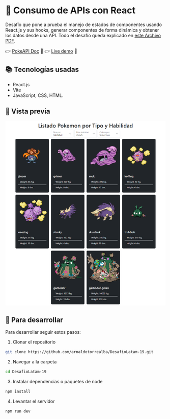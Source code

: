 # 📝 Consumo de APIs con React

Desafío que pone a prueba el manejo de estados de componentes usando React.js y sus hooks, generar componentes de forma dinámica y obtener los datos desde una API. Todo el desafío queda explicado en [este Archivo PDF](https://github.com/arnaldotorrealba/DesafioLatam-20/blob/main/Desafio_Consumo_API_React.pdf?raw=true).

👉 [PokeAPI Doc](https://pokeapi.co/) 🚀
👉 [Live demo](https://arnaldotorrealba.github.io/DesafioLatam-20) 🚀

## 📚 Tecnologías usadas

-   React.js
-   Vite
-   JavaScript, CSS, HTML.

## 📸 Vista previa

![Vista previa](https://github.com/arnaldotorrealba/DesafioLatam-20/blob/main/preview.png?raw=true)

## 🚀 Para desarrollar

Para desarrollar seguir estos pasos:

1. Clonar el repositorio

```bash
git clone https://github.com/arnaldotorrealba/DesafioLatam-19.git
```

2. Navegar a la carpeta

```bash
cd DesafioLatam-19
```

3. Instalar dependencias o paquetes de node

```bash
npm install
```

4. Levantar el servidor

```bash
npm run dev
```
